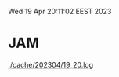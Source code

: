 Wed 19 Apr 20:11:02 EEST 2023
# JAM
<a href='./cache/202304/19_20.log'>./cache/202304/19_20.log</a>
